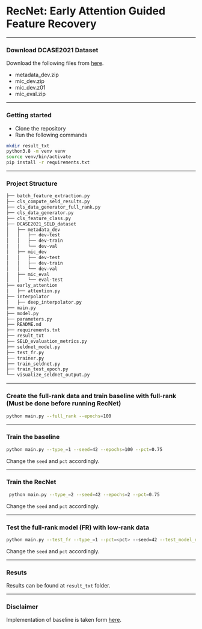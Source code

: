 # RecNet: Early Attention Guided Feature Recovery
***

### Download DCASE2021 Dataset
Download the following files from [here](https://zenodo.org/record/4844825#.Y9KkxtLMKEA).
- metadata_dev.zip
- mic_dev.zip
- mic_dev.z01
- mic_eval.zip
***
### Getting started

- Clone the repository
- Run the following commands
```bash
mkdir result_txt
python3.8 -m venv venv
source venv/bin/activate
pip install -r requirements.txt
```

***
### Project Structure

```bash
├── batch_feature_extraction.py
├── cls_compute_seld_results.py
├── cls_data_generator_full_rank.py
├── cls_data_generator.py
├── cls_feature_class.py
├── DCASE2021_SELD_dataset
│   ├── metadata_dev
│   │   ├── dev-test
│   │   ├── dev-train
│   │   └── dev-val
│   ├── mic_dev
│   │   ├── dev-test
│   │   ├── dev-train
│   │   └── dev-val
│   ├── mic_eval
│   │   └── eval-test
├── early_attention
│   ├── attention.py
├── interpolator
│   ├── deep_interpolator.py
├── main.py
├── model.py
├── parameters.py
├── README.md
├── requirements.txt
├── result_txt
├── SELD_evaluation_metrics.py
├── seldnet_model.py
├── test_fr.py
├── trainer.py
├── train_seldnet.py
├── train_test_epoch.py
└── visualize_seldnet_output.py

```

***
### Create the full-rank data and train baseline with full-rank <br>(Must be done before running RecNet)
```bash
python main.py --full_rank --epochs=100
```
***
### Train the baseline
```bash
python main.py --type_=1 --seed=42 --epochs=100 --pct=0.75
```
Change the ``seed`` and ``pct`` accordingly.
***

### Train the RecNet
```bash
 python main.py --type_=2 --seed=42 --epochs=2 --pct=0.75
```
Change the ``seed`` and ``pct`` accordingly.
***

### Test the full-rank model (FR) with low-rank data
```bash
python main.py --test_fr --type_=1 --pct=<pct> --seed=42 --test_model_name="./models/baseline_<seed>_0.h5"
```
Change the ``seed`` and ``pct`` accordingly.
***

### Resuts
Results can be found at ``result_txt`` folder.
***

### Disclaimer
Implementation of baseline is taken form [here](https://github.com/sharathadavanne/seld-dcase2022).
